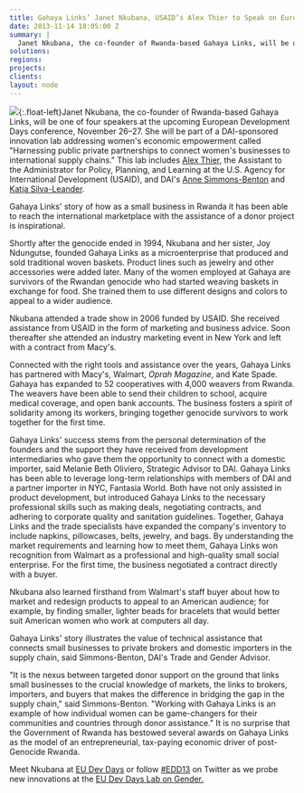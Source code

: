 ```yaml
---
title: Gahaya Links’ Janet Nkubana, USAID’s Alex Thier to Speak on European Development Days Gender Panel
date: 2013-11-14 18:05:00 Z
summary: |
  Janet Nkubana, the co-founder of Rwanda-based Gahaya Links, will be one of four speakers at the upcoming European Development Days conference, November 26–27. She will be part of a DAI-sponsored innovation lab addressing women's economic empowerment called "Harnessing public private partnerships to connect women's businesses to international supply chains."
solutions:
regions:
projects:
clients:
layout: node
---
```

![][1]{:.float-left}Janet Nkubana, the co-founder of Rwanda-based Gahaya Links, will be one of four speakers at the upcoming European Development Days conference, November 26–27. She will be part of a DAI-sponsored innovation lab addressing women's economic empowerment called "Harnessing public private partnerships to connect women's businesses to international supply chains." This lab includes [Alex Thier][2], the Assistant to the Administrator for Policy, Planning, and Learning at the U.S. Agency for International Development (USAID), and DAI's [Anne Simmons-Benton][3] and [Katja Silva-Leander][4].

Gahaya Links' story of how as a small business in Rwanda it has been able to reach the international marketplace with the assistance of a donor project is inspirational.

Shortly after the genocide ended in 1994, Nkubana and her sister, Joy Ndungutse, founded Gahaya Links as a microenterprise that produced and sold traditional woven baskets. Product lines such as jewelry and other accessories were added later. Many of the women employed at Gahaya are survivors of the Rwandan genocide who had started weaving baskets in exchange for food. She trained them to use different designs and colors to appeal to a wider audience.

Nkubana attended a trade show in 2006 funded by USAID. She received assistance from USAID in the form of marketing and business advice. Soon thereafter she attended an industry marketing event in New York and left with a contract from Macy's.

Connected with the right tools and assistance over the years, Gahaya Links has partnered with Macy's, Walmart, _Oprah Magazine_, and Kate Spade. Gahaya has expanded to 52 cooperatives with 4,000 weavers from Rwanda. The weavers have been able to send their children to school, acquire medical coverage, and open bank accounts. The business fosters a spirit of solidarity among its workers, bringing together genocide survivors to work together for the first time.

Gahaya Links' success stems from the personal determination of the founders and the support they have received from development intermediaries who gave them the opportunity to connect with a domestic importer, said Melanie Beth Oliviero, Strategic Advisor to DAI. Gahaya Links has been able to leverage long-term relationships with members of DAI and a partner importer in NYC, Fantasia World. Both have not only assisted in product development, but introduced Gahaya Links to the necessary professional skills such as making deals, negotiating contracts, and adhering to corporate quality and sanitation guidelines. Together, Gahaya Links and the trade specialists have expanded the company's inventory to include napkins, pillowcases, belts, jewelry, and bags. By understanding the market requirements and learning how to meet them, Gahaya Links won recognition from Walmart as a professional and high-quality small social enterprise. For the first time, the business negotiated a contract directly with a buyer.  

Nkubana also learned firsthand from Walmart's staff buyer about how to market and redesign products to appeal to an American audience; for example, by finding smaller, lighter beads for bracelets that would better suit American women who work at computers all day.

Gahaya Links' story illustrates the value of technical assistance that connects small businesses to private brokers and domestic importers in the supply chain, said Simmons-Benton, DAI's Trade and Gender Advisor.

 "It is the nexus between targeted donor support on the ground that links small businesses to the crucial knowledge of markets, the links to brokers, importers, and buyers that makes the difference in bridging the gap in the supply chain," said Simmons-Benton. "Working with Gahaya Links is an example of how individual women can be game-changers for their communities and countries through donor assistance." It is no surprise that the Government of Rwanda has bestowed several awards on Gahaya Links as the model of an entrepreneurial, tax-paying economic driver of post-Genocide Rwanda.

Meet Nkubana at [EU Dev Days][5] or follow [#EDD13][6] on Twitter as we probe new innovations at the [EU Dev Days Lab on Gender.][7]

[1]: /assets/images/news/JanetInner.jpg
[2]: http://www.usaid.gov/who-we-are/organization/alex-thier
[3]: /who-we-are/our-team/anne-simmons-benton
[4]: /who-we-are/our-team/katja-silva-leander
[5]: /news/dai-host-lab-women-economic-empowerment-european-development-days
[6]: https://twitter.com/search?q=%23EDD13&src=typd&f=realtime
[7]: http://eudevdays.eu/topics/women%E2%80%99s-economic-empowerment

